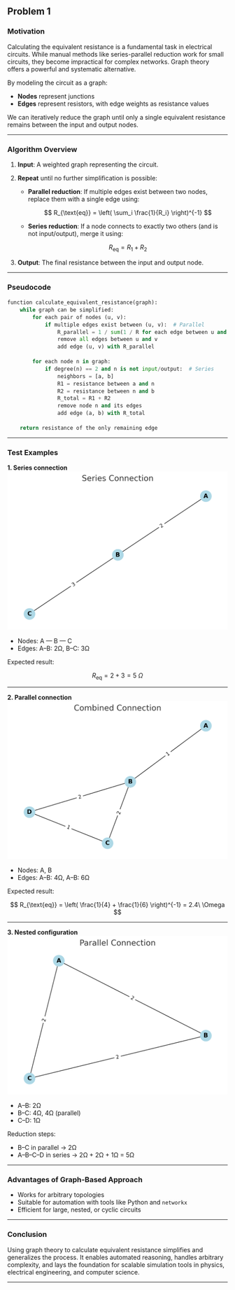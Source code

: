 ## Problem 1

### Motivation

Calculating the equivalent resistance is a fundamental task in electrical circuits. While manual methods like series-parallel reduction work for small circuits, they become impractical for complex networks. Graph theory offers a powerful and systematic alternative.

By modeling the circuit as a graph:
- **Nodes** represent junctions
- **Edges** represent resistors, with edge weights as resistance values

We can iteratively reduce the graph until only a single equivalent resistance remains between the input and output nodes.

---

### Algorithm Overview

1. **Input**: A weighted graph representing the circuit.

2. **Repeat** until no further simplification is possible:

   - **Parallel reduction**: If multiple edges exist between two nodes, replace them with a single edge using:

     $$ R_{\text{eq}} = \left( \sum_i \frac{1}{R_i} \right)^{-1} $$

   - **Series reduction**: If a node connects to exactly two others (and is not input/output), merge it using:

     $$ R_{\text{eq}} = R_1 + R_2 $$

3. **Output**: The final resistance between the input and output node.

---

### Pseudocode

```python
function calculate_equivalent_resistance(graph):
    while graph can be simplified:
        for each pair of nodes (u, v):
            if multiple edges exist between (u, v):  # Parallel
                R_parallel = 1 / sum(1 / R for each edge between u and v)
                remove all edges between u and v
                add edge (u, v) with R_parallel

        for each node n in graph:
            if degree(n) == 2 and n is not input/output:  # Series
                neighbors = [a, b]
                R1 = resistance between a and n
                R2 = resistance between n and b
                R_total = R1 + R2
                remove node n and its edges
                add edge (a, b) with R_total

    return resistance of the only remaining edge
```

---

### Test Examples

**1. Series connection**  
![Plot5.1.1](../../_pics/plot5.1.1.png)
- Nodes: A — B — C  
- Edges: A–B: 2Ω, B–C: 3Ω  

Expected result:

$$
R_{\text{eq}} = 2 + 3 = 5\ \Omega
$$

---

**2. Parallel connection**  
![Plot5.1.2](../../_pics/plot5.1.2.png)
- Nodes: A, B  
- Edges: A–B: 4Ω, A–B: 6Ω  

Expected result:

$$
R_{\text{eq}} = \left( \frac{1}{4} + \frac{1}{6} \right)^{-1} = 2.4\ \Omega
$$

---

**3. Nested configuration**  
![Plot5.1.3](../../_pics/plot5.1.3.png)
- A–B: 2Ω  
- B–C: 4Ω, 4Ω (parallel)  
- C–D: 1Ω  

Reduction steps:
- B–C in parallel → 2Ω  
- A–B–C–D in series → 2Ω + 2Ω + 1Ω = 5Ω

---

### Advantages of Graph-Based Approach

- Works for arbitrary topologies  
- Suitable for automation with tools like Python and `networkx`  
- Efficient for large, nested, or cyclic circuits

---

### Conclusion

Using graph theory to calculate equivalent resistance simplifies and generalizes the process. It enables automated reasoning, handles arbitrary complexity, and lays the foundation for scalable simulation tools in physics, electrical engineering, and computer science.

---